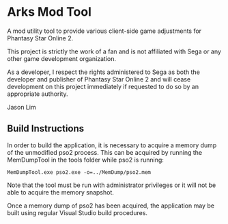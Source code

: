 # Arks Mod Tool

A mod utility tool to provide various client-side game adjustments for Phantasy Star Online 2.

This project is strictly the work of a fan and is not affiliated with Sega or any other game development organization.

As a developer, I respect the rights administered to Sega as both the developer and publisher of Phantasy Star Online 2 and will cease development on this project immediately if requested to do so by an appropriate authority.


Jason Lim

## Build Instructions

In order to build the application, it is necessary to acquire a memory dump of the unmodified pso2 process. This can be acquired by running the MemDumpTool in the tools folder while pso2 is running:
```
MemDumpTool.exe pso2.exe -o=../MemDump/pso2.mem
```
Note that the tool must be run with administrator privileges or it will not be able to acquire the memory snapshot.

Once a memory dump of pso2 has been acquired, the application may be built using regular Visual Studio build procedures.

